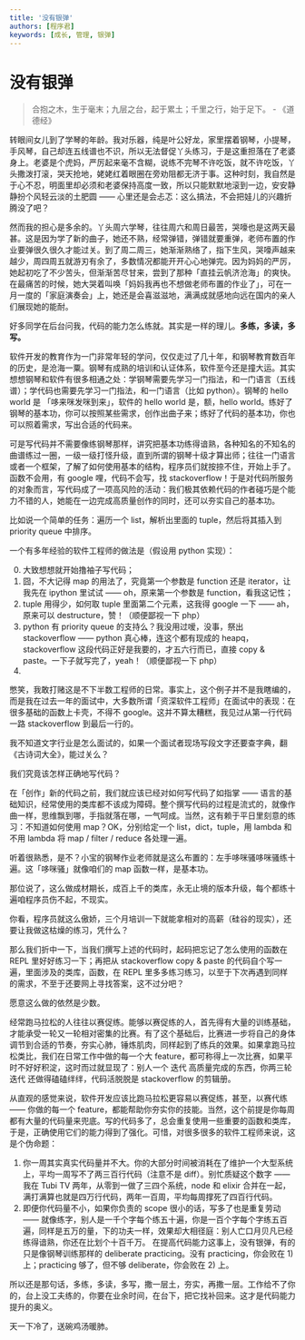 ```yaml
---
title: '没有银弹'
authors: [程序君]
keywords: [成长, 管理, 银弹]
---
```


# 没有银弹

> 合抱之木，生于毫末；九层之台，起于累土；千里之行，始于足下。 - 《道德经》

转眼间女儿到了学琴的年龄。我对乐器，纯是叶公好龙，家里摆着钢琴，小提琴，手风琴，自己却连五线谱也不识，所以无法督促丫头练习，于是这重担落在了老婆身上。老婆是个虎妈，严厉起来毫不含糊，说练不完琴不许吃饭，就不许吃饭，丫头撒泼打滚，哭天抢地，姥姥红着眼圈在旁劝阻都无济于事。这种时刻，我自然是于心不忍，明面里却必须和老婆保持高度一致，所以只能默默地滚到一边，安安静静扮个风轻云淡的土肥圆 —— 心里还是会忐忑：这么搞法，不会把娃儿的兴趣折腾没了吧？

然而我的担心是多余的。丫头周六学琴，往往周六和周日最苦，哭嚎也是这两天最甚。这是因为学了新的曲子，她还不熟，经常弹错，弹错就要重弹，老师布置的作业要弹很久很久才能过关。到了周二周三，她渐渐熟络了，指下生风，哭嚎声越来越少，周四周五就游刃有余了，多数情况都能开开心心地弹完。因为妈妈的严厉，她起初吃了不少苦头，但渐渐苦尽甘来，尝到了那种「直挂云帆济沧海」的爽快。在最痛苦的时候，她大哭着叫唤「妈妈我再也不想做老师布置的作业了」，可在一月一度的「家庭演奏会」上，她还是会喜滋滋地，满满成就感地向远在国内的亲人们展现她的能耐。

好多同学在后台问我，代码的能力怎么练就。其实是一样的理儿。__多练，多读，多写。__

软件开发的教育作为一门非常年轻的学问，仅仅走过了几十年，和钢琴教育数百年的历史，是沧海一粟。钢琴有成熟的培训和认证体系，软件至今还是撞大运。其实想想钢琴和软件有很多相通之处：学钢琴需要先学习一门指法，和一门语言（五线谱）；学代码也需要先学习一门指法，和一门语言（比如 python）。钢琴的 hello world 是 「哆来咪发咪到来」，软件的 hello world 是，额，hello world。练好了钢琴的基本功，你可以按照某些需求，创作出曲子来；练好了代码的基本功，你也可以照着需求，写出合适的代码来。

可是写代码并不需要像练钢琴那样，讲究把基本功练得谙熟，各种知名的不知名的曲谱练过一圈，一级一级打怪升级，直到所谓的钢琴十级才算出师；往往一门语言或者一个框架，了解了如何使用基本的结构，程序员们就按捺不住，开始上手了。函数不会用，有 google 哩，代码不会写，找 stackoverflow！于是对代码所服务的对象而言，写代码成了一项高风险的活动：我们极其依赖代码的作者碰巧是个能力不错的人，她能在一边完成高质量创作的同时，还可以夯实自己的基本功。

比如说一个简单的任务：遍历一个 list，解析出里面的 tuple，然后将其插入到 priority queue 中排序。

一个有多年经验的软件工程师的做法是（假设用 python 实现）：

0. 大致想想就开始撸袖子写代码；
1. 囧，不大记得 map 的用法了，究竟第一个参数是 function 还是 iterator，让我先在 ipython 里试试 —— oh，原来第一个参数是 function，看我这记性；
2. tuple 用得少，如何取 tuple 里面第二个元素，这我得 google 一下 —— ah，原来可以 destructure，赞！（顺便鄙视一下 php）
3. python 有 priority queue 的支持么？我没用过嗳，没事，祭出 stackoverflow —— python 真心棒，连这个都有现成的 heapq，stackoverflow 这段代码正好是我要的，才五六行而已，直接 copy & paste。一下子就写完了，yeah！（顺便鄙视一下 php）
4.
憋笑，我敢打赌这是不下半数工程师的日常。事实上，这个例子并不是我瞎编的，而是我在过去一年的面试中，大多数所谓「资深软件工程师」在面试中的表现：在很多基础的函数上卡壳，不得不 google。这并不算太糟糕，我见过从第一行代码一路 stackoverflow 到最后一行的。

我不知道文字行业是怎么面试的，如果一个面试者现场写段文字还要查字典，翻《古诗词大全》，能过关么？

​我们究竟该怎样正确地写代码？

在「创作」新的代码之前，我们就应该已经对如何写代码了如指掌 —— 语言的基础知识，经常使用的类库都不该成为障碍。整个撰写代码的过程是流式的，就像作曲一样，思维飘到哪，手指就落在哪，一气呵成。当然，这有赖于平日里刻意的练习：不知道如何使用 map？OK，分别给定一个 list，dict，tuple，用 lambda 和不用 lambda 将 map / filter / reduce 各处理一遍。

听着很熟悉，是不？小宝的钢琴作业老师就是这么布置的：左手哆咪骚哆咪骚练十遍。这「哆咪骚」就像咱们的 map 函数一样，是基本功。

那位说了，这么做成材期长，成百上千的类库，永无止境的版本升级，每个都练十遍咱程序员伤不起，不现实。

你看，程序员就这么傲娇，三个月培训一下就能拿相对的高薪（硅谷的现实），还要让我做这枯燥的练习，凭什么？

那么我们折中一下，当我们撰写上述的代码时，起码把忘记了怎么使用的函数在 REPL 里好好练习一下；再把从 stackoverflow copy & paste 的代码自个写一遍，里面涉及的类库，函数，在 REPL 里多多练习练习，以至于下次再遇到同样的需求，不至于还要网上寻找答案，这不过分吧？

愿意这么做的依然是少数。

经常跑马拉松的人往往以赛促练。能够以赛促练的人，首先得有大量的训练基础，才能承受一轮又一轮相对密集的比赛。有了这个基础后，比赛进一步将自己的身体调节到合适的节奏，夯实心肺，锤炼肌肉，同样起到了练兵的效果。如果拿跑马拉松类比，我们在日常工作中做的每一个大 feature，都可称得上一次比赛，如果平时不好好积淀，这时而过就显现了：别人一个 迭代 高质量完成的东西，你两三轮 迭代 还做得磕磕绊绊，代码活脱脱是 stackoverflow 的剪辑册。

从直观的感觉来说，软件开发应该比跑马拉松更容易以赛促练，甚至，以赛代练 —— 你做的每一个 feature，都能帮助你夯实你的技能。当然，这个前提是你每周都有大量的代码量来兜底。写的代码多了，总会重复使用一些重要的函数和类库，于是，正确使用它们的能力得到了强化。可惜，对很多很多的软件工程师来说，这是个伪命题：

1. 你一周其实真实代码量并不大。你的大部分时间被消耗在了维护一个大型系统上，平均一周写不了两三百行代码（注意不是 diff）。别忙质疑这个数字 —— 我在 Tubi TV 两年，从零到一做了三四个系统，node 和 elixir 合并在一起，满打满算也就是四万行代码，两年一百周，平均每周撑死了四百行代码。
2. 即便你代码量不小，如果你负责的 scope 很小的话，写多了也是重复劳动 —— 就像练字，别人是一千个字每个练五十遍，你是一百个字每个字练五百遍，同样是五万的量，下的功夫一样，效果却大相径庭：别人亡口月贝凡已经练得谙熟，你还在比划个十百千万。
在提高代码能力这事上，没有银弹，有的只是像钢琴训练那样的 deliberate practicing。没有 practicing，你会败在 1) 上；practicing 够了，但不够 deliberate，你会败在 2) 上。

所以还是那句话，多练，多读，多写，撒一层土，夯实，再撒一层。工作给不了你的，台上没工夫练的，你要在业余时间，在台下，把它找补回来。这才是代码能力提升的奥义。

天一下冷了，送碗鸡汤暖肺。
